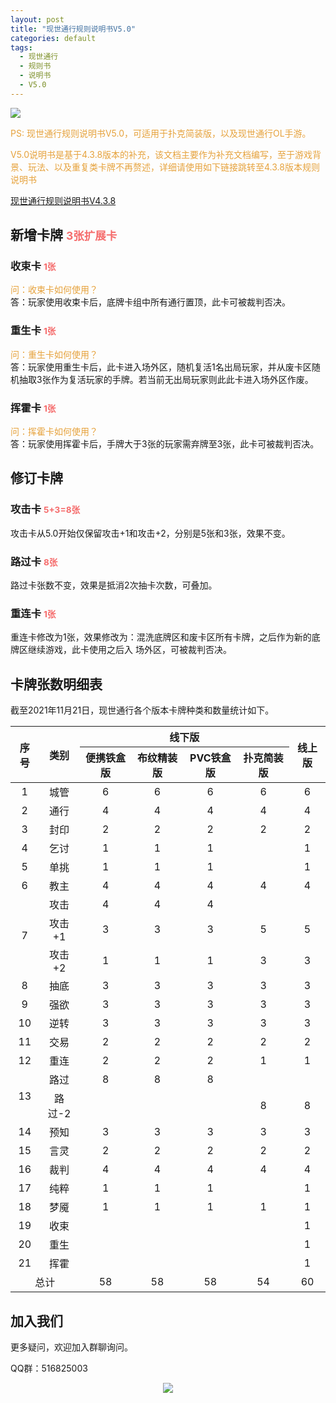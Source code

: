 ```yaml
---
layout: post
title: "现世通行规则说明书V5.0"
categories: default
tags: 
  - 现世通行
  - 规则书
  - 说明书
  - V5.0
---
```


<style>
center {text-align: center;}
.color1 {color: #67C23A;}
.color2 {color: #E6A23C;}
.color3 {color: grey;}
.color4 {color: #F56C6C;}
red {color: #E6A23C;display: block;}
green {color: green}
</style>


<img src="http://louislee92.com/img/xstx/card4.png"/>



<red>PS: 现世通行规则说明书V5.0，可适用于扑克简装版，以及现世通行OL手游。</red>

<red>V5.0说明书是基于4.3.8版本的补充，该文档主要作为补充文档编写，至于游戏背景、玩法、以及重复类卡牌不再赘述，详细请使用如下链接跳转至4.3.8版本规则说明书</red>

[现世通行规则说明书V4.3.8](http://louislee92.com/default/2021/05/05/xstx-rules-4.3.8.html)



## 新增卡牌 <small class="color4">3张扩展卡</small>

### 收束卡 <small class="color4">1张</small>

<red>问：收束卡如何使用？</red>
答：玩家使用收束卡后，底牌卡组中所有通行置顶，此卡可被裁判否决。

### 重生卡 <small class="color4">1张</small>

<red>问：重生卡如何使用？</red>
答：玩家使用重生卡后，此卡进入场外区，随机复活1名出局玩家，并从废卡区随机抽取3张作为复活玩家的手牌。若当前无出局玩家则此此卡进入场外区作废。

### 挥霍卡 <small class="color4">1张</small>

<red>问：挥霍卡如何使用？</red>
答：玩家使用挥霍卡后，手牌大于3张的玩家需弃牌至3张，此卡可被裁判否决。



## 修订卡牌

### 攻击卡 <small class="color4">5+3=8张</small>

攻击卡从5.0开始仅保留攻击+1和攻击+2，分别是5张和3张，效果不变。

### 路过卡  <small class="color4">8张</small>

路过卡张数不变，效果是抵消2次抽卡次数，可叠加。

### 重连卡 <small class="color4">1张</small>

重连卡修改为1张，效果修改为：混洗底牌区和废卡区所有卡牌，之后作为新的底牌区继续游戏，此卡使用之后入 场外区，可被裁判否决。



## 卡牌张数明细表

截至2021年11月21日，现世通行各个版本卡牌种类和数量统计如下。


<table style="width: 100%;text-align:center;">
<thead>
<tr><th rowspan="2">序号</th><th rowspan="2">类别</th><th  colspan="4">线下版</th><th rowspan="2">线上版</th></tr>

<tr><th>便携铁盒版</th><th>布纹精装版</th><th>PVC铁盒版</th><th>扑克简装版</th></tr>
</thead>
<tbody>
<tr><td>1</td><td>城管</td><td>6</td><td>6</td><td>6</td><td>6</td><td>6</td></tr>
<tr><td>2</td><td>通行</td><td>4</td><td>4</td><td>4</td><td>4</td><td>4</td></tr>
<tr><td>3</td><td>封印</td><td>2</td><td>2</td><td>2</td><td>2</td><td>2</td></tr>
<tr><td>4</td><td>乞讨</td><td>1</td><td>1</td><td>1</td><td></td><td>1</td></tr>
<tr><td>5</td><td>单挑</td><td>1</td><td>1</td><td>1</td><td></td><td>1</td></tr>
<tr><td>6</td><td>教主</td><td>4</td><td>4</td><td>4</td><td>4</td><td>4</td></tr>
<tr><td rowspan="3">7</td><td>攻击</td><td>4</td><td>4</td><td>4</td><td></td><td></td></tr>
<tr><td>攻击+1</td><td>3</td><td>3</td><td>3</td><td>5</td><td>5</td></tr>
<tr><td>攻击+2</td><td>1</td><td>1</td><td>1</td><td>3</td><td>3</td></tr>
<tr><td>8</td><td>抽底</td><td>3</td><td>3</td><td>3</td><td>3</td><td>3</td></tr>
<tr><td>9</td><td>强欲</td><td>3</td><td>3</td><td>3</td><td>3</td><td>3</td></tr>
<tr><td>10</td><td>逆转</td><td>3</td><td>3</td><td>3</td><td>3</td><td>3</td></tr>
<tr><td>11</td><td>交易</td><td>2</td><td>2</td><td>2</td><td>2</td><td>2</td></tr>
<tr><td>12</td><td>重连</td><td>2</td><td>2</td><td>2</td><td>1</td><td>1</td></tr>
<tr><td rowspan="2">13</td><td>路过</td><td>8</td><td>8</td><td>8</td><td></td><td></td></tr>
<tr><td>路过-2</td><td></td><td></td><td></td><td>8</td><td>8</td></tr>
<tr><td>14</td><td>预知</td><td>3</td><td>3</td><td>3</td><td>3</td><td>3</td></tr>
<tr><td>15</td><td>言灵</td><td>2</td><td>2</td><td>2</td><td>2</td><td>2</td></tr>
<tr><td>16</td><td>裁判</td><td>4</td><td>4</td><td>4</td><td>4</td><td>4</td></tr>
<tr><td>17</td><td>纯粹</td><td>1</td><td>1</td><td>1</td><td></td><td>1</td></tr>
<tr><td>18</td><td>梦魇</td><td>1</td><td>1</td><td>1</td><td>1</td><td>1</td></tr>
<tr><td>19</td><td>收束</td><td></td><td></td><td></td><td></td><td>1</td></tr>
<tr><td>20</td><td>重生</td><td></td><td></td><td></td><td></td><td>1</td></tr>
<tr><td>21</td><td>挥霍</td><td></td><td></td><td></td><td></td><td>1</td></tr>
<tr><td colspan="2">总计</td><td>58</td><td>58</td><td>58</td><td>54</td><td>60</td></tr>
</tbody>
</table>






## 加入我们

更多疑问，欢迎加入群聊询问。

QQ群：516825003

<center>
<img src="https://static-yz-cdn.c-t.work/QN_FOG_cowtransfer-file-a3e051e2-d448-4f16-9d91-f4f67b99894b%252F%25E7%258E%25B0%25E4%25B8%2596%25E9%2580%259A%25E8%25A1%258C%25E7%25BE%25A4%25E8%2581%258A%25E4%25BA%258C%25E7%25BB%25B4%25E7%25A0%2581-%25E4%25BB%25BF%25E5%25A4%258F%25E4%25B9%25A1%25E5%2590%2588%25E5%25B9%25B6.png?t-s=eyJ0eXAiOiJKV1QiLCJhbGciOiJIUzI1NiJ9.eyJndWlkK3RpbWVzdGFtcCI6Imlsb3ZlY293dHJhbnNmZXIyMDIxXzE2Mzc0Njk1NDM4MzIifQ.x3Cezj3K2YYReinDykAv6YNh_FROHsR3Cn4z4yvaz6E&t-c=eyJ0eXAiOiJKV1QiLCJhbGciOiJIUzI1NiJ9.eyJndWlkK3RpbWVzdGFtcCI6IjIwMjF8MTF8MjF8MTIifQ.z3N_qVaD8s-gADLGKYDtNK5_wAJJlIDPeoa0_1Bx_NE&user=38be7746-59c9-4f54-992f-49f81d1dce0e&ut=4&rt=1&rk=FolderFile_988bced1-ee1e-41bc-a85f-9913be8dc9c6&owner=38be7746-59c9-4f54-992f-49f81d1dce0e&imageMogr2/thumbnail/1280/format/jpg/blur/1x0/quality/75|imageslim">
</center>








